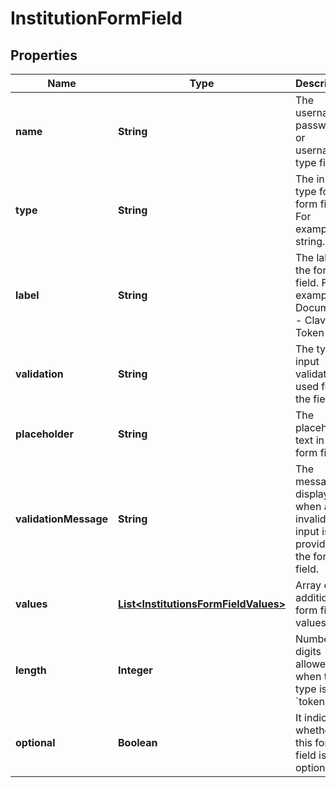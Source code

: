 

# InstitutionFormField


## Properties

| Name | Type | Description | Notes |
|------------ | ------------- | ------------- | -------------|
|**name** | **String** | The username, password, or username type field. |  [optional] |
|**type** | **String** | The input type for the form field. For example, string. |  [optional] |
|**label** | **String** | The label of the form field. For example: - Document - Clave - Token  |  [optional] |
|**validation** | **String** | The type of input validation used for the field. |  [optional] |
|**placeholder** | **String** | The placeholder text in the form field. |  [optional] |
|**validationMessage** | **String** | The message displayed when an invalid input is provided in the form field. |  [optional] |
|**values** | [**List&lt;InstitutionsFormFieldValues&gt;**](InstitutionsFormFieldValues.md) | Array of additional form field values. |  [optional] |
|**length** | **Integer** | Number of digits allowed when the type is &#x60;token&#x60;. |  [optional] |
|**optional** | **Boolean** | It indicates whether this form field is optional. |  [optional] |



